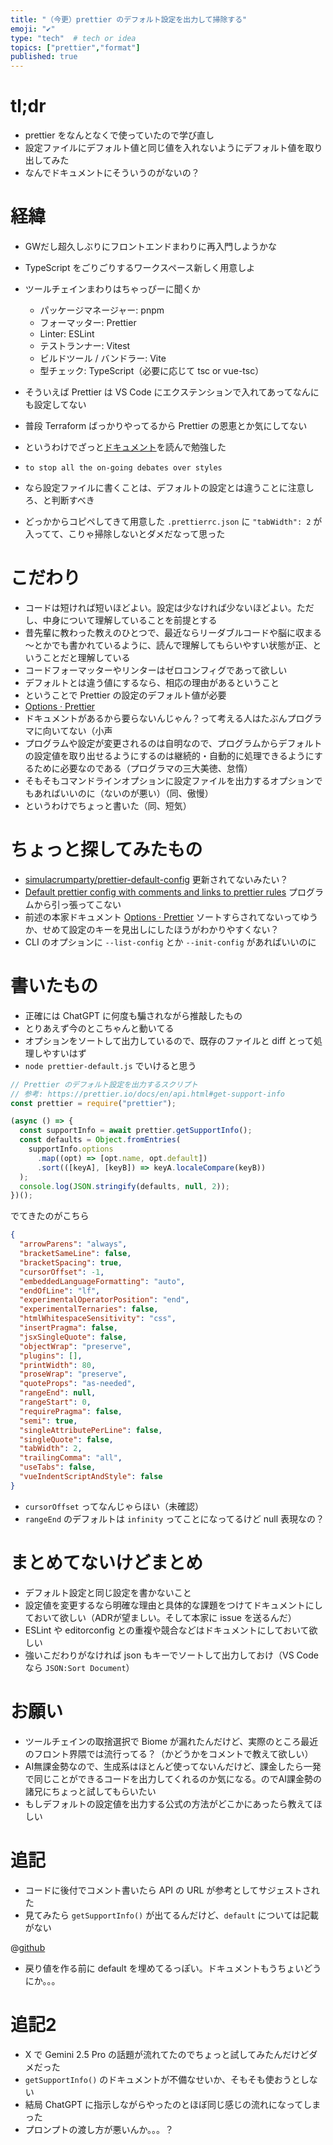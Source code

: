 ```yaml
---
title: "（今更）prettier のデフォルト設定を出力して掃除する"
emoji: "✔️"
type: "tech"  # tech or idea
topics: ["prettier","format"]
published: true
---
```


# tl;dr

- prettier をなんとなくで使っていたので学び直し
- 設定ファイルにデフォルト値と同じ値を入れないようにデフォルト値を取り出してみた
- なんでドキュメントにそういうのがないの？

# 経緯

- GWだし超久しぶりにフロントエンドまわりに再入門しようかな
- TypeScript をごりごりするワークスペース新しく用意しよ
- ツールチェインまわりはちゃっぴーに聞くか

  - パッケージマネージャー: pnpm
  - フォーマッター: Prettier
  - Linter: ESLint
  - テストランナー: Vitest
  - ビルドツール / バンドラー: Vite
  - 型チェック: TypeScript（必要に応じて tsc or vue-tsc）

- そういえば Prettier は VS Code にエクステンションで入れてあってなんにも設定してない
- 普段 Terraform ばっかりやってるから Prettier の恩恵とか気にしてない
- というわけでざっと[ドキュメント](https://prettier.io/docs/)を読んで勉強した
- `to stop all the on-going debates over styles`
- なら設定ファイルに書くことは、デフォルトの設定とは違うことに注意しろ、と判断すべき
- どっかからコピペしてきて用意した `.prettierrc.json` に `"tabWidth": 2` が入ってて、こりゃ掃除しないとダメだなって思った

# こだわり

- コードは短ければ短いほどよい。設定は少なければ少ないほどよい。ただし、中身について理解していることを前提とする
- 昔先輩に教わった教えのひとつで、最近ならリーダブルコードや脳に収まる～とかでも書かれているように、読んで理解してもらいやすい状態が正、ということだと理解している
- コードフォーマッターやリンターはゼロコンフィグであって欲しい
- デフォルトとは違う値にするなら、相応の理由があるということ
- ということで Prettier の設定のデフォルト値が必要
- [Options · Prettier](https://prettier.io/docs/options)
- ドキュメントがあるから要らないんじゃん？って考える人はたぶんプログラマに向いてない（小声
- プログラムや設定が変更されるのは自明なので、プログラムからデフォルトの設定値を取り出せるようにするのは継続的・自動的に処理できるようにするために必要なのである（プログラマの三大美徳、怠惰）
- そもそもコマンドラインオプションに設定ファイルを出力するオプションでもあればいいのに（ないのが悪い）（同、傲慢）
- というわけでちょっと書いた（同、短気）

# ちょっと探してみたもの

- [simulacrumparty/prettier-default-config](https://git.simulacrum.party/simulacrumparty/prettier-default-config) 更新されてないみたい？
- [Default prettier config with comments and links to prettier rules](https://gist.github.com/adbutterfield/6b91625b5b07ca2c29f6322245e3e2bb) プログラムから引っ張ってこない
- 前述の本家ドキュメント [Options · Prettier](https://prettier.io/docs/options) ソートすらされてないってゆうか、せめて設定のキーを見出しにしたほうがわかりやすくない？
- CLI のオプションに `--list-config` とか `--init-config` があればいいのに

# 書いたもの

- 正確には ChatGPT に何度も騙されながら推敲したもの
- とりあえず今のとこちゃんと動いてる
- オプションをソートして出力しているので、既存のファイルと diff とって処理しやすいはず
- `node prettier-default.js` でいけると思う

```javascript:prettier-default.js
// Prettier のデフォルト設定を出力するスクリプト
// 参考: https://prettier.io/docs/en/api.html#get-support-info
const prettier = require("prettier");

(async () => {
  const supportInfo = await prettier.getSupportInfo();
  const defaults = Object.fromEntries(
    supportInfo.options
      .map((opt) => [opt.name, opt.default])
      .sort(([keyA], [keyB]) => keyA.localeCompare(keyB))
  );
  console.log(JSON.stringify(defaults, null, 2));
})();
```

でてきたのがこちら

```json
{
  "arrowParens": "always",
  "bracketSameLine": false,
  "bracketSpacing": true,
  "cursorOffset": -1,
  "embeddedLanguageFormatting": "auto",
  "endOfLine": "lf",
  "experimentalOperatorPosition": "end",
  "experimentalTernaries": false,
  "htmlWhitespaceSensitivity": "css",
  "insertPragma": false,
  "jsxSingleQuote": false,
  "objectWrap": "preserve",
  "plugins": [],
  "printWidth": 80,
  "proseWrap": "preserve",
  "quoteProps": "as-needed",
  "rangeEnd": null,
  "rangeStart": 0,
  "requirePragma": false,
  "semi": true,
  "singleAttributePerLine": false,
  "singleQuote": false,
  "tabWidth": 2,
  "trailingComma": "all",
  "useTabs": false,
  "vueIndentScriptAndStyle": false
}
```

- `cursorOffset` ってなんじゃらほい（未確認）
- `rangeEnd` のデフォルトは `infinity` ってことになってるけど null 表現なの？

# まとめてないけどまとめ

- デフォルト設定と同じ設定を書かないこと
- 設定値を変更するなら明確な理由と具体的な課題をつけてドキュメントにしておいて欲しい（ADRが望ましい。そして本家に issue を送るんだ）
- ESLint や editorconfig との重複や競合などはドキュメントにしておいて欲しい
- 強いこだわりがなければ json もキーでソートして出力しておけ（VS Code なら `JSON:Sort Document`）

# お願い

- ツールチェインの取捨選択で Biome が漏れたんだけど、実際のところ最近のフロント界隈では流行ってる？（かどうかをコメントで教えて欲しい）
- AI無課金勢なので、生成系はほとんど使ってないんだけど、課金したら一発で同じことができるコードを出力してくれるのか気になる。のでAI課金勢の諸兄にちょっと試してもらいたい
- もしデフォルトの設定値を出力する公式の方法がどこかにあったら教えてほしい

# 追記

- コードに後付でコメント書いたら API の URL が参考としてサジェストされた
- 見てみたら `getSupportInfo()` が出てるんだけど、`default` については記載がない

@[github](https://github.com/prettier/prettier/blob/main/src/main/support.js#L76-L90)

- 戻り値を作る前に default を埋めてるっぽい。ドキュメントもうちょいどうにか。。。

# 追記2

- X で Gemini 2.5 Pro の話題が流れてたのでちょっと試してみたんだけどダメだった
- `getSupportInfo()` のドキュメントが不備なせいか、そもそも使おうとしない
- 結局 ChatGPT に指示しながらやったのとほぼ同じ感じの流れになってしまった
- プロンプトの渡し方が悪いんか。。。？
